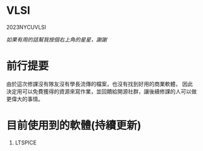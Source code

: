 # VLSI
2023NYCUVLSI

*如果有用的話幫我按個右上角的星星，謝謝*

# 前行提要
由於這次修課沒有隊友沒有學長流傳的檔案，也沒有找到好用的商業軟體，
因此決定用可以免費獲得的資源來寫作業，並回饋給開源社群，讓後續修課的人可以做更偉大的事情。
# 目前使用到的軟體(持續更新)
1. LTSPICE
